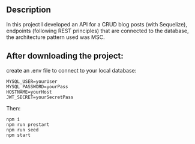 ## Description

In this project I developed an API for a CRUD blog posts (with Sequelize),
endpoints (following REST principles) that are connected to the database,
the architecture pattern used was MSC.

## After downloading the project:
create an .env file to connect to your local database:
```
MYSQL_USER=yourUser
MYSQL_PASSWORD=yourPass
HOSTNAME=yourHost
JWT_SECRET=yourSecretPass
```

Then:

```
npm i
npm run prestart
npm run seed
npm start
```
